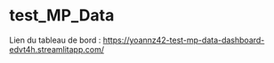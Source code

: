 # test_MP_Data

Lien du tableau de bord : https://yoannz42-test-mp-data-dashboard-edvt4h.streamlitapp.com/
